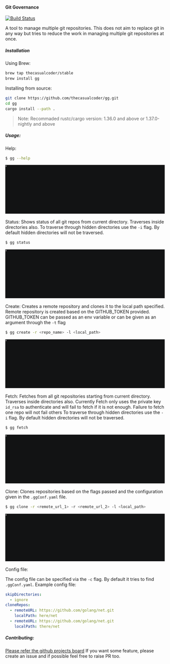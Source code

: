 #### Git Governance
[![Build Status](https://travis-ci.org/thecasualcoder/gg.svg?branch=master)](https://travis-ci.org/thecasualcoder/gg)

A tool to manage multiple git repositories. 
This does not aim to replace git in any way but tries to reduce the work in managing multiple git repositories at once.


##### Installation

Using Brew:

```bash
brew tap thecasualcoder/stable
brew install gg
```

Installing from source:
```bash
git clone https://github.com/thecasualcoder/gg.git
cd gg
cargo install --path .
```

> Note: Recommaded rustc/cargo version: 1.36.0 and above or 1.37.0-nightly and above 


##### Usage:

Help:
```bash
$ gg --help
```
![Help](/gifs/ggHelp.gif)

Status:
Shows status of all git repos from current directory. Traverses inside directories also. 
To traverse through hidden directories use the `-i` flag. By default hidden directories will not be traversed.

```bash
$ gg status
```
![Status](/gifs/ggStatus.gif)

Create:
Creates a remote repository and clones it to the local path specified. Remote repository is created based on the GITHUB_TOKEN provided.
GITHUB_TOKEN can be passed as an env variable or can be given as an argument through the `-t` flag
```bash
$ gg create -r <repo_name> -l <local_path>
```
![Create](/gifs/ggCreate.gif)

Fetch:
Fetches from all git repositories starting from current directory. Traverses inside directories also.
Currently Fetch only uses the private key `id_rsa` to authenticate and will fail to fetch if it is not enough. Failure to fetch one repo will not fail others
To traverse through hidden directories use the `-i` flag. By default hidden directories will not be traversed.
```bash
$ gg fetch 
```
![Fetch](/gifs/ggFetch.gif)

Clone:
Clones repositories based on the flags passed and the configuration given in the `.ggConf.yaml` file.
```bash
$ gg clone -r <remote_url_1> -r <remote_url_2> -l <local_path>  
```
![Clone](/gifs/ggClone.gif)

Config file:

The config file can be specified via the `-c` flag. By default it tries to find `.ggConf.yaml`.
Example config file:

```yaml
skipDirectories:
  - ignore
cloneRepos:
  - remoteURL: https://github.com/golang/net.git
    localPath: here/net
  - remoteURL: https://github.com/golang/net.git
    localPath: there/net
```

##### Contributing:
[Please refer the github projects board](https://github.com/thecasualcoder/gg/projects/1)
If you want some feature, please create an issue and if possible feel free to raise PR too.
